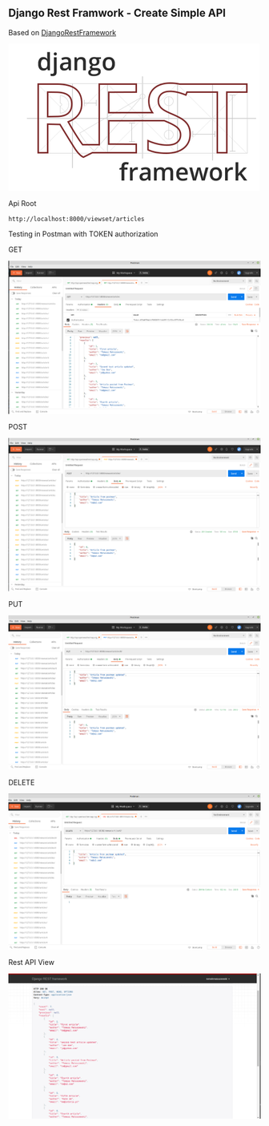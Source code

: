 ## Django Rest Framwork - Create Simple API

Based on [DjangoRestFramework](https://www.django-rest-framework.org/tutorial/quickstart/)

![slt text](screens/rest.png)

Api Root

    http://localhost:8000/viewset/articles
    
Testing in Postman with TOKEN authorization
 
GET

 ![slt_text](screens/postman1.png)
 
POST

 ![slt_text](screens/postman2.png)
 
 
PUT

 ![slt_text](screens/postman3put.png)
 
DELETE

 ![slt_text](screens/postman_delete.png)
 
 Rest API View
 
  ![slt_text](screens/final_rest.png)
 